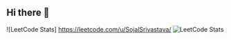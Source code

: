 ## Hi there 👋
![LeetCode Stats] https://leetcode.com/u/SojalSrivastava/
![LeetCode Stats](https://leetcard.jacoblin.cool/SojalSrivastava)

<!--
**Sojal1001/Sojal1001** is a ✨ _special_ ✨ repository because its `README.md` (this file) appears on your GitHub profile.

Here are some ideas to get you started:

- 🔭 I’m currently working on ...
- 🌱 I’m currently learning ...
- 👯 I’m looking to collaborate on ...
- 🤔 I’m looking for help with ...
- 💬 Ask me about ...
- 📫 How to reach me: ...
- 😄 Pronouns: ...
- ⚡ Fun fact: ...
-->
